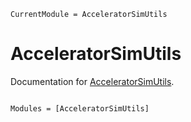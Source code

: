 ```@meta
CurrentModule = AcceleratorSimUtils
```

# AcceleratorSimUtils

Documentation for [AcceleratorSimUtils](https://github.com/bmad-sim/AcceleratorSimUtils.jl).

```@index
```

```@autodocs
Modules = [AcceleratorSimUtils]
```
